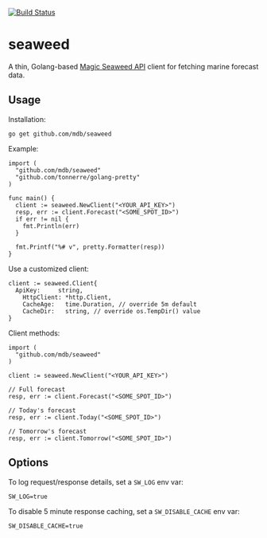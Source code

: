[![Build Status](https://travis-ci.org/mdb/seaweed.svg?branch=master)](https://travis-ci.org/mdb/seaweed)

# seaweed

A thin, Golang-based [Magic Seaweed API](http://magicseaweed.com/developer/forecast-api) client for fetching marine forecast data.

## Usage

Installation:

```
go get github.com/mdb/seaweed
```

Example:

```
import (
  "github.com/mdb/seaweed"
  "github.com/tonnerre/golang-pretty"
)

func main() {
  client := seaweed.NewClient("<YOUR_API_KEY>")
  resp, err := client.Forecast("<SOME_SPOT_ID>")
  if err != nil {
    fmt.Println(err)
  }

  fmt.Printf("%# v", pretty.Formatter(resp))
}
```

Use a customized client:

```
client := seaweed.Client{
  ApiKey:     string,
	HttpClient: *http.Client,
	CacheAge:   time.Duration, // override 5m default
	CacheDir:   string, // override os.TempDir() value
}
```

Client methods:

```
import (
  "github.com/mdb/seaweed"
)

client := seaweed.NewClient("<YOUR_API_KEY>")

// Full forecast
resp, err := client.Forecast("<SOME_SPOT_ID>")

// Today's forecast
resp, err := client.Today("<SOME_SPOT_ID>")

// Tomorrow's forecast
resp, err := client.Tomorrow("<SOME_SPOT_ID>")
```

## Options

To log request/response details, set a `SW_LOG` env var:

```
SW_LOG=true
```

To disable 5 minute response caching, set a `SW_DISABLE_CACHE` env var:

```
SW_DISABLE_CACHE=true
```
